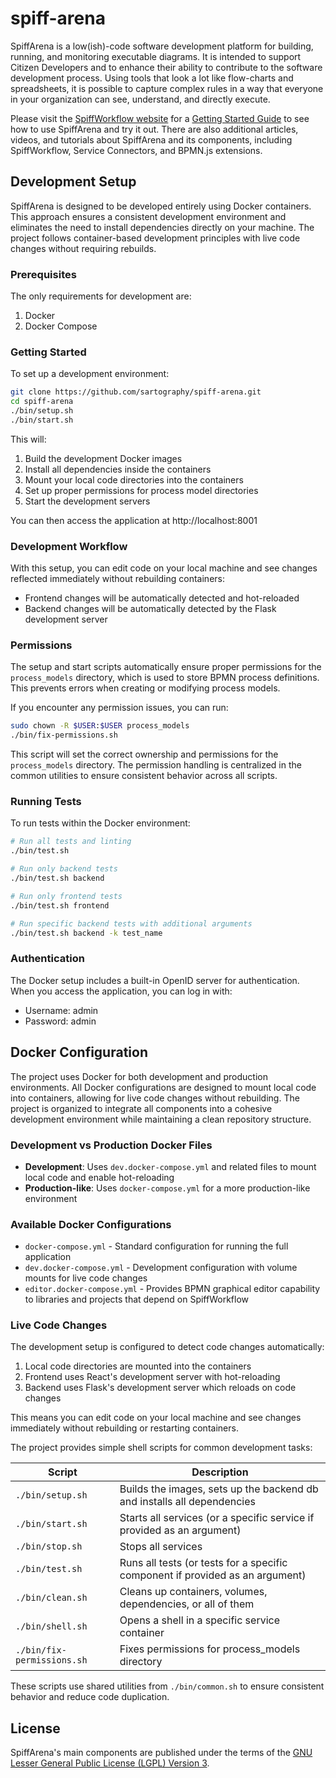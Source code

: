 # spiff-arena

SpiffArena is a low(ish)-code software development platform for building, running, and monitoring executable diagrams.
It is intended to support Citizen Developers and to enhance their ability to contribute to the software development process.
Using tools that look a lot like flow-charts and spreadsheets, it is possible to capture complex rules in a way that everyone in your organization can see, understand, and directly execute.

Please visit the [SpiffWorkflow website](https://www.spiffworkflow.org) for a [Getting Started Guide](https://www.spiffworkflow.org/posts/articles/get_started/) to see how to use SpiffArena and try it out.
There are also additional articles, videos, and tutorials about SpiffArena and its components, including SpiffWorkflow, Service Connectors, and BPMN.js extensions.



## Development Setup

SpiffArena is designed to be developed entirely using Docker containers. This approach ensures a consistent development environment and eliminates the need to install dependencies directly on your machine. The project follows container-based development principles with live code changes without requiring rebuilds.

### Prerequisites

The only requirements for development are:

1. Docker
2. Docker Compose

### Getting Started

To set up a development environment:

```bash
git clone https://github.com/sartography/spiff-arena.git
cd spiff-arena
./bin/setup.sh
./bin/start.sh
```

This will:
1. Build the development Docker images
2. Install all dependencies inside the containers
3. Mount your local code directories into the containers
4. Set up proper permissions for process model directories
5. Start the development servers

You can then access the application at http://localhost:8001

### Development Workflow

With this setup, you can edit code on your local machine and see changes reflected immediately without rebuilding containers:

- Frontend changes will be automatically detected and hot-reloaded
- Backend changes will be automatically detected by the Flask development server

### Permissions

The setup and start scripts automatically ensure proper permissions for the `process_models` directory, which is used to store BPMN process definitions. This prevents errors when creating or modifying process models.

If you encounter any permission issues, you can run:

```bash
sudo chown -R $USER:$USER process_models
./bin/fix-permissions.sh
```

This script will set the correct ownership and permissions for the `process_models` directory. The permission handling is centralized in the common utilities to ensure consistent behavior across all scripts.

### Running Tests

To run tests within the Docker environment:

```bash
# Run all tests and linting
./bin/test.sh

# Run only backend tests
./bin/test.sh backend

# Run only frontend tests
./bin/test.sh frontend

# Run specific backend tests with additional arguments
./bin/test.sh backend -k test_name
```

### Authentication

The Docker setup includes a built-in OpenID server for authentication. When you access the application, you can log in with:

- Username: admin
- Password: admin

## Docker Configuration

The project uses Docker for both development and production environments. All Docker configurations are designed to mount local code into containers, allowing for live code changes without rebuilding. The project is organized to integrate all components into a cohesive development environment while maintaining a clean repository structure.

### Development vs Production Docker Files

- **Development**: Uses `dev.docker-compose.yml` and related files to mount local code and enable hot-reloading
- **Production-like**: Uses `docker-compose.yml` for a more production-like environment

### Available Docker Configurations

- `docker-compose.yml` - Standard configuration for running the full application
- `dev.docker-compose.yml` - Development configuration with volume mounts for live code changes
- `editor.docker-compose.yml` - Provides BPMN graphical editor capability to libraries and projects that depend on SpiffWorkflow

### Live Code Changes

The development setup is configured to detect code changes automatically:

1. Local code directories are mounted into the containers
2. Frontend uses React's development server with hot-reloading
3. Backend uses Flask's development server which reloads on code changes

This means you can edit code on your local machine and see changes immediately without rebuilding or restarting containers.

The project provides simple shell scripts for common development tasks:

| Script | Description |
|----|----|
| `./bin/setup.sh` | Builds the images, sets up the backend db and installs all dependencies |
| `./bin/start.sh` | Starts all services (or a specific service if provided as an argument) |
| `./bin/stop.sh` | Stops all services |
| `./bin/test.sh` | Runs all tests (or tests for a specific component if provided as an argument) |
| `./bin/clean.sh` | Cleans up containers, volumes, dependencies, or all of them |
| `./bin/shell.sh` | Opens a shell in a specific service container |
| `./bin/fix-permissions.sh` | Fixes permissions for process_models directory |

These scripts use shared utilities from `./bin/common.sh` to ensure consistent behavior and reduce code duplication.

## License

SpiffArena's main components are published under the terms of the
[GNU Lesser General Public License (LGPL) Version 3](https://www.gnu.org/licenses/lgpl-3.0.txt).
